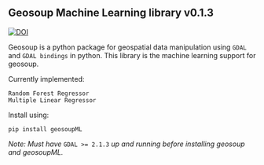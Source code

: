## Geosoup Machine Learning library v0.1.3

[![DOI](https://zenodo.org/badge/259178307.svg)](https://zenodo.org/badge/latestdoi/259178307)

Geosoup is a python package for geospatial data manipulation using `GDAL` and `GDAL bindings` in python. This library is the machine learning support for geosoup.

Currently implemented:

`Random Forest Regressor`  
`Multiple Linear Regressor`
     

Install using:

`pip install geosoupML`


_Note: Must have_ `GDAL >= 2.1.3` _up and running before installing geosoup and geosoupML._
